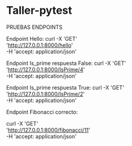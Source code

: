 # Taller-pytest
PRUEBAS ENDPOINTS

Endpoint Hello:
curl -X 'GET' \
  'http://127.0.0.1:8000/hello' \
  -H 'accept: application/json'
  
Endpoint Is_prime respuesta False:
curl -X 'GET' \
  'http://127.0.0.1:8000/IsPrime/4' \
  -H 'accept: application/json'
  
Endpoint Is_prime respuesta True:
curl -X 'GET' \
  'http://127.0.0.1:8000/IsPrime/2' \
  -H 'accept: application/json' 
  
  Endpoint Fibonacci correcto:

  curl -X 'GET' \
  'http://127.0.0.1:8000/fibonacci/11' \
  -H 'accept: application/json'
  
